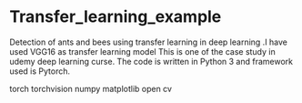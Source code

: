 # Transfer_learning_example
Detection of ants and bees using transfer learning in deep learning .I have used VGG16 as transfer learning  model
This is one of the case study in udemy deep learning curse.
The code is written in Python 3 and framework used is Pytorch.

torch
torchvision
numpy
matplotlib
open cv
